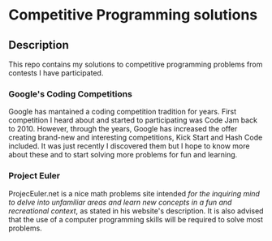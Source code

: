 # Competitive Programming solutions

## Description

This repo contains my solutions to competitive programming problems from contests I have participated.

### Google's Coding Competitions

Google has mantained a coding competition tradition for years. First competition I heard about and started to participating was Code Jam back to 2010. However, through the years, Google has increased the offer creating brand-new and interesting competitions, Kick Start and Hash Code included. It was just recently I discovered them but I hope to know more about these  and to start solving more problems  for fun and learning.

### Project Euler

ProjecEuler.net is a nice math problems site intended _for the inquiring mind to delve into unfamiliar areas and learn new concepts in a fun and recreational context_, as stated in his website's description. It is also advised that the use of a computer programming skills will be required to solve most problems.
